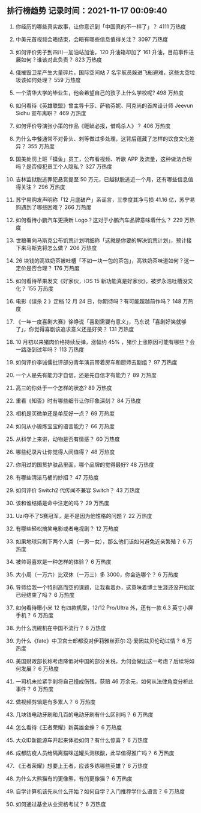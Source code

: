 
## 排行榜趋势 记录时间：2021-11-17 00:09:40
  
  1. 你经历的哪些真实故事，让你意识到「中国真的不一样了」？ 4111 万热度
    
  2. 中美元首视频会晤结束，会晤有哪些信息值得关注？ 3097 万热度
    
  3. 如何评价男子到四川一加油站加油，120 升油箱却加了 161 升油，目前事件进展如何？谁该对此负责？ 823 万热度
    
  4. 俄摧毁卫星产生大量碎片，国际空间站 7 名宇航员躲进飞船避难，这些太空垃圾该如何处理？ 559 万热度
    
  5. 一个清华大学的毕业生，他会希望自己的孩子上什么学校呢? 498 万热度
    
  6. 如何看待《英雄联盟》曾主导卡莎、萨勒芬妮、阿克尚的首席设计师 Jeevun Sidhu 宣布离职？ 469 万热度
    
  7. 如何评价导演张小策的作品《睚眦必报，借鸡杀人》？ 406 万热度
    
  8. 为什么中餐通常不对骨头、刺等做过多处理，这背后蕴藏了怎样的饮食文化差异？ 355 万热度
    
  9. 国美处罚上班「摸鱼」员工，公布看视频、听歌 APP 及流量，这种做法合理吗？是否侵犯员工个人隐私？ 327 万热度
    
  10. 吉林监狱脱逃罪犯悬赏提至 50 万元，已越狱脱逃近一个月，还有哪些信息值得关注？ 296 万热度
    
  11. 苏宁易购发声明称「12 月底破产」系谣言，三季度其净亏损 41.16 亿，苏宁易购遇到了哪些困难？ 266 万热度
    
  12. 如何看待小鹏汽车更换新 Logo？这对于小鹏汽车品牌意味着什么？ 229 万热度
    
  13. 世粮署向马斯克公布饥荒计划明细称「这就是你要的解决饥荒计划」，预计接下来马斯克将怎么做？ 206 万热度
    
  14. 26 块钱的高铁奶茶被吐槽「不如一块一包的茶包」，高铁奶茶味道如何？这一定价是否合理？ 176 万热度
    
  15. 如何看待苹果发文《好家伙，iOS 15 新功能真是好家伙》，被罗永浩吐槽没文化？ 155 万热度
    
  16. 电影《误杀 2 》定档 12 月 24 日，你期待吗？有可能超越前作吗？ 148 万热度
    
  17. 《一年一度喜剧大赛》徐峥说「喜剧需要有意义」，马东说「喜剧好笑就够了」，你觉得喜剧该追求意义还是好笑？ 131 万热度
    
  18. 10 月初以来猪肉价格持续反弹，涨幅约 45% ，猪价上涨原因可能有哪些？会一路涨到过年吗？ 113 万热度
    
  19. 如何评价李诚儒批评部分青年演员带着房车和厨师去剧组？ 97 万热度
    
  20. 一个人是先有能力才自信，还是先自信才有能力？ 89 万热度
    
  21. 高三的你处于一个怎样的状态? 89 万热度
    
  22. 重看《知否》时有哪些细节让你印象深刻？ 84 万热度
    
  23. 相机是买微单还是单反好一点？ 69 万热度
    
  24. 如何从小锻炼宝宝的语言能力？ 66 万热度
    
  25. 从科学上来讲，动物是否有情感？ 60 万热度
    
  26. 哪些纪录片让你觉得人间值得？ 48 万热度
    
  27. 你用过的国货护肤品里面，哪个品牌的觉得最好? 48 万热度
    
  28. 有哪些清洁马桶的妙招？ 47 万热度
    
  29. 如何评价 Switch2 代传闻不兼容 Switch？ 43 万热度
    
  30. 该和谁结婚是命中注定的吗？ 29 万热度
    
  31. Uzi夺不了S赛冠军，是不是因为他性格的问题？ 22 万热度
    
  32. 有哪些轻松搞笑电影或者电视剧？ 12 万热度
    
  33. 如果地球只剩下两个人类（一男一女），那么他们该如何避免近亲繁殖？ 6 万热度
    
  34. 被帅哥喜欢是一种怎样的体验？ 6 万热度
    
  35. 大小周（一万六）比双休（一万三）多 3000，你会选哪个？ 6 万热度
    
  36. 导师给我一个特别高而空的课题，让我看着办，这意味着博士生涯还没开始就已经结束了吗？ 6 万热度
    
  37. 如何看待曝小米 12 有四款机型，12/12 Pro/Ultra 外，还有一款 6.3 英寸小屏手机？ 6 万热度
    
  38. 为什么洗碗机在中国不流行？ 6 万热度
    
  39. 为什么《fate》中卫宫士郎都没对伊莉雅丝菲尔·冯·爱因兹贝伦动过情？ 6 万热度
    
  40. 美国财政部长称考虑降低对中国的部分关税，为何会做出这一考虑？后续将如何发展？ 6 万热度
    
  41. 一司机未拉紧手刹将自己撞成伤残，获赔 46 万余元，如何从法律角度分析此事件？ 6 万热度
    
  42. 做视频剪辑是有多累人？ 6 万热度
    
  43. 几块钱电动牙刷和几百的电动牙刷有什么区别吗？ 6 万热度
    
  44. 怎么看待《王者荣耀》新英雄金蝉？ 6 万热度
    
  45. 大众ID新能源车开起来体验如何？有什么惊喜？ 6 万热度
    
  46. 成都防疫人员给隔离猫咪送罐头测核酸，此举值得推广吗？ 6 万热度
    
  47. 《王者荣耀》想要上王者，应该多练哪些英雄？ 6 万热度
    
  48. 为什么大熊猫有的更像熊，有的更像猫？ 6 万热度
    
  49. 自学计算机该先从什么开始？如何自学？入门推荐学什么语言？ 6 万热度
    
  50. 如何通过基金从业资格考试？ 6 万热度
    